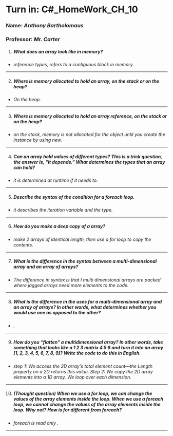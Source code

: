 # **Turn in:** **C#_HomeWork_CH_10**
### **Name:** *Anthony Bartholomaus*
### Professor: *Mr. Carter*

1.  ##### What does an array look like in memory?
- *reference types, refers to a contiguous block in memory.*
---
2.  ##### Where is memory allocated to hold an array, on the stack or on the heap?
- *On the heap.*
---
3.  ##### Where is memory allocated to hold an array reference, on the stack or on the heap?
- *on the stack, memory is not allocated for the object until you create the instance by using new.*
---
4.  ##### Can an array hold values of different types? This is a trick question, the answer is, “It depends.” What determines the types that an array can hold?
- *it is determined at runtime if it needs to.*
---
5.  ##### Describe the syntax of the condition for a foreach loop.
- *it describes the iteration variable and the type.*
---
6.  ##### How do you make a deep copy of a array?
- *make 2 arrays of identical length, then use a for loop to copy the contents.*
---
7.  ##### What is the difference in the syntax between a multi-dimensional array and an array of arrays?
- *The difference in syntax is that I multi dimensional arrays are packed where jagged arrays need more elements to the code.*
---
8.  ##### What is the difference in the uses for a multi-dimensional array and an array of arrays? In other words, what determines whether you would use one as opposed to the other?
- *.*
---
9.  ##### How do you “flatten” a multidimensional array? In other words, take something that looks like a 1 2 3 matrix 4 5 6 and turn it into an array [1, 2, 3, 4, 5, 6, 7, 8, 9]? Write the code to do this in English.
- *step 1: We access the 2D array's total element count—the Length property on a 2D returns this value.
Step 2: We copy the 2D array elements into a 1D array. We loop over each dimension.*
---
10. ##### (Thought question) When we use a for loop, we can change the values of the array elements inside the loop. When we use a foreach loop, we cannot change the values of the array elements inside the loop. Why not? How is for different from foreach?
- *foreach is read only .*
---
